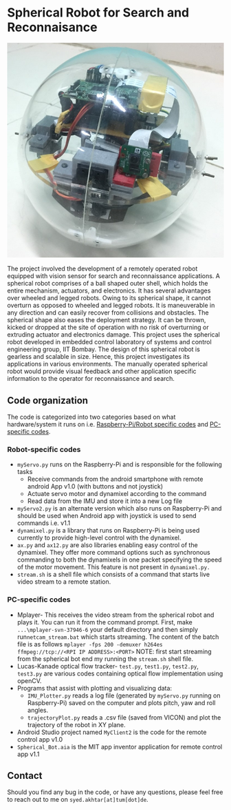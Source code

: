 # Spherical Robot for Search and Reconnaisance

![Spherical Robot](/spherical-robot.jpg)

The project involved the development of a remotely operated robot equipped with vision sensor for search and reconnaissance applications. A spherical robot comprises of a ball shaped outer shell, which holds the entire mechanism, actuators, and electronics. It has several advantages over wheeled and legged robots. Owing to its spherical shape, it cannot overturn as opposed to wheeled and legged robots. It is maneuverable in any direction and can easily recover from collisions and obstacles. The spherical shape also eases the deployment strategy. It can be thrown, kicked or dropped at the site of operation with no risk of overturning or extruding actuator and electronics damage. This project uses the spherical robot developed in embedded control laboratory of systems and control engineering group, IIT Bombay. The design of this spherical robot is gearless and scalable in size. Hence, this project investigates its applications in various environments. The manually operated spherical robot would provide visual feedback and other application specific information to the operator for reconnaissance and search.

## Code organization
The code is categorized into two categories based on what hardware/system it runs on i.e. [Raspberry-Pi/Robot specific codes](https://github.com/syedadnanakhtar/sphericalRobot/tree/main/RPi%20specific%20Codes) and [PC-specific codes](https://github.com/syedadnanakhtar/sphericalRobot/tree/main/PC%20Specific%20Codes). 

### Robot-specific codes
- `myServo.py` runs on the Raspberry-Pi and is responsible for the following tasks
   - Receive commands from the android smartphone with remote android App v1.0 (with buttons and not joystick)
   - Actuate servo motor and dynamixel according to the command
   - Read data from the IMU and store it into a new Log file
- `myServo2.py` is an alternate version which also runs on Raspberry-Pi and should be used when Android app with joystick is used to send commands i.e. v1.1 
- `dynamixel.py` is a library that runs on Raspberry-Pi is being used currently to provide high-level control with the dynamixel.
- `ax.py` and `ax12.py` are also libraries enabling easy control of the dynamixel. They offer more command options such as synchronous commanding to both the dynamixels in one        packet specifying the speed of the motor movement. This feature is not present in `dynamixel.py.`
- `stream.sh` is a shell file which consists of a command that starts live video stream to a remote station.
### PC-specific codes
- Mplayer- This receives the video stream from the spherical robot and plays it. You can run it from the command prompt. First, make `...\mplayer-svn-37946-6` your       default directory and then simply run`netcam_stream.bat` which starts streaming. The content of the batch file is as follows 
  `mplayer -fps 200 -demuxer h264es ffmpeg://tcp://<RPI IP ADDRESS>:<PORT>`
  NOTE: first start streaming from the spherical bot end my running the `stream.sh` shell file.
- Lucas-Kanade optical flow tracker- `test.py`, `test1.py`, `test2.py`, `test3.py` are various codes containing optical flow implementation using openCV.
- Programs that assist with plotting and visualizing data:
  - `IMU_Plotter.py` reads a log file (generated by `myServo.py` running on Raspberry-Pi) saved on the computer and plots pitch, yaw and roll angles.
  - `trajectoryPlot.py` reads a .csv file (saved from VICON) and plot the trajectory of the robot in XY plane.
- Android Studio project named `MyClient2` is the code for the remote control app v1.0
- `Spherical_Bot.aia` is the MIT app inventor application for remote control app v1.1
  
## Contact
Should you find any bug in the code, or have any questions, please feel free to reach out to me on `syed.akhtar[at]tum[dot]de`.
